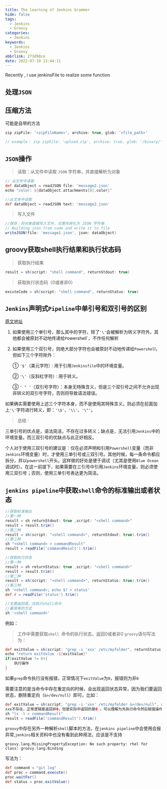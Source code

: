 ```yaml
---
title: The learning of Jenkins Grammer
hide: false
tags:
  - Jenkins
  - Groovy
categories:
  - Jenkins
keywords:
  - Jenkins
  - Groovy
abbrlink: 273d98ce
date: 2022-07-10 13:44:11
---
```



Recently , i use jenkinsFile to realize some function 


## 处理`JSON`


## 压缩方法

可能是自带的方法
```groovy
zip zipFile: '<zipFileName>', archive: true, glob: '<file_path>'

// example： zip zipFile: 'upload.zip', archive: true, glob: '/binary/'
```


## `JSON`操作

> 读取：从文件中读取  `JSON` 字符串，并直接解析为对象
```groovy
// 从文件中读取
def dataObject = readJSON file: 'message2.json'
echo "color: ${dataObject.attachments[0].color}"

//从文本中读取
def dataObject = readJSON text: 'message2.json'

```
> 写入文件
```groovy
//保存：将对象直接写入文件，无需先转化为 JSON 字符串
// Building json from code and write it to file
writeJSON(file: 'message1.json', json: dataObject)
```


## groovy获取shell执行结果和执行状态码
> 获取执行结果
```groovy
result = sh(script: "shell command", returnStdout: true)
```
> 获取执行状态码（0或者非0）
```groovy
excuteCode = sh(script: "shell command", returnStatus: true)
```
## `Jenkins`声明式`Pipeline`中单引号和双引号的区别

[原文地址](https://blog.csdn.net/qq_34719392/article/details/121472894)

1. 如果使用三个单引号，那么其中的字符，除了`'\'`会被解析为转义字符外，其他都会被原封不动地传递给`P`owershell`，不作任何解析
2. 如果使用三个双引号，则绝大部分字符也会被原封不动地传递给`Powershel`l，但如下三个字符除外：

    ① `'$'`（美元字符）`：`用于引用`Jenkinsfile`中的环境变量。

    ② `'\'`（反斜杠字符）`：`用于转义。

    ③ `' " '`（双引号字符）：本身无特殊含义，但是三个双引号之间不允许出现非转义的双引号字符，否则将导致语法错误。

如果确实需要使用上述三个字符本身，而不是使用其特殊含义，则必须在前面加上`'\'`字符进行转义，即：`'\$'`、`'\\'`、`'\"'`。

> 总结`：`

三单引号的优点是，语法简洁，不存在过多转义；缺点是，无法引用`Jenkins`中的环境变量。而三双引号的优缺点与此正好相反。

个人对于使用三双引号的建议是：仅在必须声明和引用`Powershell`变量（而非`Jenkins`环境变量）时，才使用三单引号或三双引号。其他时候，每一条命令都应拆分，并以`powershell`开头。这样做的好处是便于调试（尤其是使用`Blue Ocean`调试时）。在这一前提下，如果需要在三引号中引用`Jenkins`环境变量，则必须使用三双引号；否则，使用三单引号表达更为简洁。

## `jenkins pipeline`中获取`shell`命令的标准输出或者状态

```groovy
//获取标准输出
//第一种
result = sh returnStdout: true ,script: "<shell command>"
result = result.trim()
//第二种
result = sh(script: "<shell command>", returnStdout: true).trim()
//第三种
sh "<shell command> > commandResult"
result = readFile('commandResult').trim()

//获取执行状态
//第一种
result = sh returnStatus: true ,script: "<shell command>"
result = result.trim()
//第二种
result = sh(script: "<shell command>", returnStatus: true).trim()
//第三种
sh '<shell command>; echo $? > status'
def r = readFile('status').trim()

//无需返回值，仅执行shell命令
//最简单的方式
sh '<shell command>'
```
例如：
> 工作中需要获取`shell `命令的执行状态，返回0或者非0
`groovy`语句写法为：
```groovy
def exitValue = sh(script: "grep -i 'xxx' /etc/myfolder", returnStatus: true)
echo "return exitValue :${exitValue}"
if(exitValue != 0){
    执行操作
}
```
如果`grep`命令执行没有报错，正常情况下`exitValue`为`0`，报错则为非`0`

需要注意的是当命令中存在重定向的时候，会出现返回状态异常，因为我们要返回状态，删除重定向（`&>/dev/null`）即可，比如：
```groovy
def exitValue = sh(script: "grep -i 'xxx' /etc/myfolder &>/dev/null", returnStatus: true)
xxx不存在，正常逻辑是返回非0，但是实际中返回的是0 。可以理解为先执行命令然后赋值操作，类似下面的动作：（个人理解）
sh "ls -l > commandResult"
result = readFile('commandResult').trim()
```

`groovy`中存在另外一种解析`shell`脚本的方法，在`jenkins pipeline`中会使用会报异常,`jenkins`相关资料中也没有看到此种用法，应该是不支持
```
groovy.lang.MissingPropertyException: No such property: rhel for class: groovy.lang.Binding
```
写法为：
```groovy
def command = "git log"
def proc = command.execute()
proc.waitFor()
def status = proc.exitValue()
```


